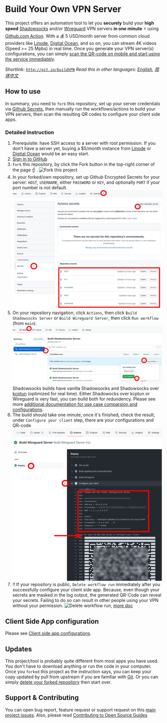 # Build Your Own VPN Server

This project offers an automation tool to let you **securely** build your **high speed** [Shadowsocks](https://shadowsocks.org/) and/or [Wireguard](https://www.wireguard.com/) VPN servers **in one minute** :zap: using [Github.com Action](https://github.com/features/actions). With a :moneybag: 5 USD/month server from common cloud providers like [Linode](https://linode.com), [Digital Ocean](https://www.digitalocean.com/), and so on, you can stream 4K videos (Speed >= 25 Mpbs) in real time. Once you generate your VPN server(s) configurations, you can simply [scan the QR-code on mobile and start using the service immediately](https://github.com/certaintls/build-VPN-server/blob/main/docs/Client-Configurations.md). 

*Shortlink: [`http://git.io/buildVPN`](http://git.io/buildVPN)*
*Read this in other languages: [English](https://github.com/certaintls/build-VPN-server/blob/main/README.md), [简体中文](https://github.com/certaintls/build-VPN-server/blob/main/docs/README.zh-cn.md)*

## How to use

In summary, you need to `fork` this repository, set up your server credentials via [Github Secrets](https://docs.github.com/en/actions/security-guides/encrypted-secrets), then manually run the workflows/actions to build your VPN servers, then scan the resulting QR codes to configure your client side apps.

### Detailed Instruction

1. Prerequisite: have SSH access to a server with root permission. If you don't have a server yet, buying a $5/month instance from [Linode](https://linode.com) or [Digital Ocean](https://www.digitalocean.com/) would be an easy start.
2. [Sign in to GitHub](https://github.com/login)
3. `Fork` this repository, by click the Fork button in the top-right corner of the page :point_up: . ![Fork this project](https://docs.github.com/assets/images/help/repository/fork_button.jpg)
4. In your forked/own repository, set up Github Encrypted Secrets for your server: `HOST`, `USERNAME`, either `PASSWORD` or `KEY`, and optionally `PORT` if your port number is not default. ![Set your SSH credentials via Github Secrets](https://raw.githubusercontent.com/certaintls/build-VPN-server/main/docs/create_github_secrets.jpeg) 
5. On your repository navigation, click `Actions`, then click `Build Shadowsocks Server` or `Build Wireguard Server`, then click `Run workflow` (from `main`). ![Trigger a build VPN workflow](https://raw.githubusercontent.com/certaintls/build-VPN-server/main/docs/start_build_vpn_workflow.jpeg) Shadowsocks builds have vanilla Shadowsocks and Shadowsocks over [kcptun](https://github.com/xtaci/kcptun) (optimized for real time). Either Shadowocks over kcptun or Wireguard is very fast, you can build both for redundency. Please see more [additional documentation for use case comparsion and configurations](https://github.com/certaintls/build-VPN-server/blob/main/docs/Client-Configurations.md). 
6. The build should take one minute, once it's finished, check the result, under `Configure your client` step, there are your configurations and QR-code ![Configure your client](https://raw.githubusercontent.com/certaintls/build-VPN-server/main/docs/configure_your_client.jpeg)
7. :bangbang: If your repository is public, `Delete workflow run` immediately after you successfully configure your client side app. Because, even though your secrets are masked in the log output, the generated QR-Code can reveal your secrets. Failing to do so can result in other people using your VPN without your permission. ![Delete workflow run](https://docs.github.com/assets/images/help/settings/workflow-delete-run.png), [more doc](https://docs.github.com/en/actions/managing-workflow-runs/deleting-a-workflow-run)

## Client Side App configuration
Please see [Client side app configurations](https://github.com/certaintls/build-VPN-server/blob/main/docs/Client-Configurations.md).

## Updates
This project/tool is probably quite different from most apps you have used. You don't have to download anything or run the code in your computer. Once you `forked` this project as the instruction says, you can keep your copy updated by pull from upstream if you are familiar with [Git](https://git-scm.com/). Or you can simply [delete your forked repository](https://docs.github.com/en/repositories/creating-and-managing-repositories/deleting-a-repository) then start over.  

## Support & Contributing
You can open bug report, feature request or support request on this [main project issues](https://github.com/certaintls/build-VPN-server/issues). Also, please read [Contributing to Open Source Guides](https://github.com/github/opensource.guide/blob/main/CONTRIBUTING.md)
